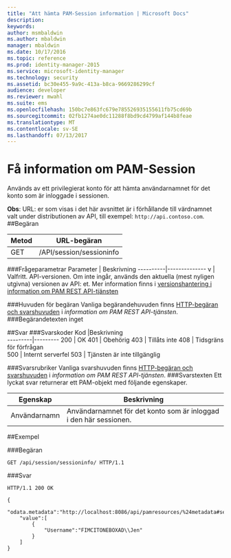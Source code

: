 ```yaml
---
title: "Att hämta PAM-Session information | Microsoft Docs"
description: 
keywords: 
author: msmbaldwin
ms.author: mbaldwin
manager: mbaldwin
ms.date: 10/17/2016
ms.topic: reference
ms.prod: identity-manager-2015
ms.service: microsoft-identity-manager
ms.technology: security
ms.assetid: bc30e455-9a9c-413a-b8ca-9669286299cf
audience: developer
ms.reviewer: mwahl
ms.suite: ems
ms.openlocfilehash: 150bc7e863fc679e785526935155611fb75cd69b
ms.sourcegitcommit: 02fb1274ae0dc11288f8bd9cd4799af144b8feae
ms.translationtype: MT
ms.contentlocale: sv-SE
ms.lasthandoff: 07/13/2017
---
```

# <a name="get-pam-session-info"></a>Få information om PAM-Session
Används av ett privilegierat konto för att hämta användarnamnet för det konto som är inloggade i sessionen.

**Obs**: URL: er som visas i det här avsnittet är i förhållande till värdnamnet valt under distributionen av API, till exempel: `http://api.contoso.com`.
##<a name="request"></a>Begäran


Metod  |URL-begäran  
---------|---------
GET     |/API/session/sessioninfo

###<a name="query-parameters"></a>Frågeparametrar
Parameter | Beskrivning
----------|--------------
v | Valfritt. API-versionen. Om inte ingår, används den aktuella (mest nyligen utgivna) versionen av API: et. Mer information finns i [versionshantering i information om PAM REST API-tjänsten](privileged-access-management-rest-api-service-details.md#versioning)

###<a name="request-headers"></a>Huvuden för begäran
Vanliga begärandehuvuden finns [HTTP-begäran och svarshuvuden](privileged-access-management-rest-api-service-details.md#http-request-and-response-headers) i *information om PAM REST API-tjänsten*.
###<a name="request-body"></a>Begärandetexten
inget

##<a name="response"></a>Svar
###<a name="response-codes"></a>Svarskoder
Kod  |Beskrivning  
---------|---------
200 | OK
401 | Obehörig
403 | Tillåts inte
408 | Tidsgräns för förfrågan   
500 | Internt serverfel
503 | Tjänsten är inte tillgänglig

###<a name="response-headers"></a>Svarsrubriker
Vanliga svarshuvuden finns [HTTP-begäran och svarshuvuden](privileged-access-management-rest-api-service-details.md#http-request-and-response-headers) i *information om PAM REST API-tjänsten*.
###<a name="response-body"></a>Svarstexten
Ett lyckat svar returnerar ett PAM-objekt med följande egenskaper.

Egenskap| Beskrivning
--------|-------------
Användarnamn| Användarnamnet för det konto som är inloggad i den här sessionen.

##<a name="example"></a>Exempel

###<a name="request"></a>Begäran
```
GET /api/session/sessioninfo/ HTTP/1.1
```
###<a name="response"></a>Svar
```
HTTP/1.1 200 OK

{
    "odata.metadata":"http://localhost:8086/api/pamresources/%24metadata#sessioninfo",
    "value":[
        {
            "Username":"FIMCITONEBOXAD\\Jen"
        }
    ]
}
```       
